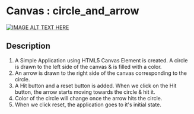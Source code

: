 # Canvas : circle_and_arrow 

[![IMAGE ALT TEXT HERE](![image](https://github.com/januhub/canvas_circle_and_arrow/assets/61153365/cd739fd9-faba-4028-883a-44a0f238d484)
)](https://januhub.github.io/canvas_circle_and_arrow/)

## Description
1. A Simple Application using HTML5 Canvas Element is created. A circle is drawn to the left side of the canvas & is filled with a color.
2. An arrow is drawn to the right side of the canvas corresponding to the circle.
3. A Hit button and a reset button is added. When we click on the Hit button, the arrow starts moving towards the circle & hit it.
4. Color of the circle will change once the arrow hits the circle.
5. When we click reset, the application goes to it's initial state.


